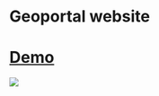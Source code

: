 # Geoportal website

# [Demo](https://nurysar97.github.io/geoportal-website/)

<img src='./app.gif'>

